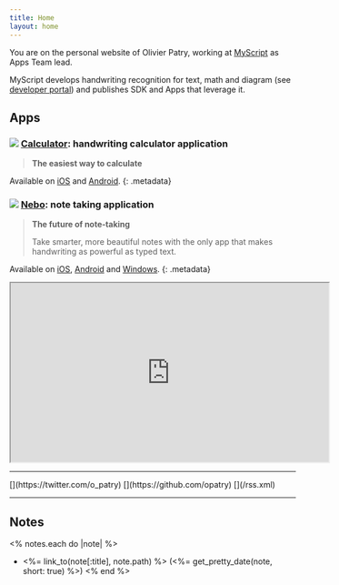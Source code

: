 ```yaml
---
title: Home
layout: home
---
```


You are on the personal website of Olivier Patry, working at [MyScript](https://www.myscript.com/) as Apps Team lead.

MyScript develops handwriting recognition for text, math and diagram (see [developer portal](https://developer.myscript.com/)) and publishes SDK and Apps that leverage it.

## Apps

### ![](<%= @items['/images/calculator.*'].path %>) [Calculator](https://www.myscript.com/calculator/): handwriting calculator application

> **The easiest way to calculate**

Available on
  [iOS](https://apps.apple.com/us/app/myscript-calculator-handwriting-calculator/id1304488725) and
  [Android](https://play.google.com/store/apps/details?id=com.myscript.calculator).
{: .metadata}

### ![](<%= @items['/images/nebo.*'].path %>) [Nebo](https://www.nebo.app/): note taking application

> **The future of note‑taking**
> 
> Take smarter, more beautiful notes with the only app that makes handwriting as powerful as typed text.

Available on
 [iOS](https://apps.apple.com/us/app/myscript-nebo-best-way-to/id1119601770),
 [Android](https://play.google.com/store/apps/details?id=com.myscript.nebo) and
 [Windows](https://www.microsoft.com/en-us/p/nebo/9nblggh4nlb0).
{: .metadata}

<div class="centered-media">
<iframe width="560" height="315" src="https://www.youtube.com/embed/6iNqExuVra4?autoplay=0&amp;rel=0" allowfullscreen=""></iframe>
</div>

----

<div class="special-links" markdown="1">
[<span class="icon-twitter"></span>](https://twitter.com/o_patry)
[<span class="icon-github-circled"></span>](https://github.com/opatry)
[<span class="icon-rss-squared"></span>](/rss.xml)
</div>

----

## Notes
<% notes.each do |note| %>
* <%= link_to(note[:title], note.path) %> <span class="metadata">(<%= get_pretty_date(note, short: true) %>)</span>
<% end %>
